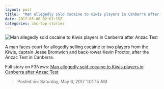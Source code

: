 ```yaml
---
layout: post
title:  "Man allegedly sold cocaine to Kiwis players in Canberra after Anzac Test"
date: 2017-05-06 02:01:15Z
categories: abc-top-stories
---
```


![Man allegedly sold cocaine to Kiwis players in Canberra after Anzac Test](http://www.abc.net.au/news/image/8503212-1x1-700x700.jpg)

A man faces court for allegedly selling cocaine to two players from the Kiwis, captain Jesse Bromwich and back-rower Kevin Proctor, after the Anzac Test in Canberra.


Full story on F3News: [Man allegedly sold cocaine to Kiwis players in Canberra after Anzac Test](http://www.f3nws.com/n/ZReQTF)

> Posted on: Saturday, May 6, 2017 1:01:15 AM
